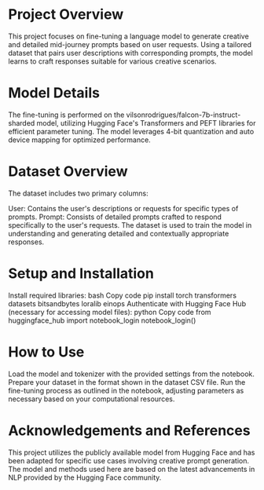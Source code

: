 # Project Overview
This project focuses on fine-tuning a language model to generate creative and detailed mid-journey prompts based on user requests. Using a tailored dataset that pairs user descriptions with corresponding prompts, the model learns to craft responses suitable for various creative scenarios.

# Model Details
The fine-tuning is performed on the vilsonrodrigues/falcon-7b-instruct-sharded model, utilizing Hugging Face's Transformers and PEFT libraries for efficient parameter tuning. The model leverages 4-bit quantization and auto device mapping for optimized performance.

# Dataset Overview
The dataset includes two primary columns:

User: Contains the user's descriptions or requests for specific types of prompts.
Prompt: Consists of detailed prompts crafted to respond specifically to the user's requests.
The dataset is used to train the model in understanding and generating detailed and contextually appropriate responses.

# Setup and Installation
Install required libraries:
bash
Copy code
pip install torch transformers datasets bitsandbytes loralib einops
Authenticate with Hugging Face Hub (necessary for accessing model files):
python
Copy code
from huggingface_hub import notebook_login
notebook_login()

# How to Use
Load the model and tokenizer with the provided settings from the notebook.
Prepare your dataset in the format shown in the dataset CSV file.
Run the fine-tuning process as outlined in the notebook, adjusting parameters as necessary based on your computational resources.

# Acknowledgements and References
This project utilizes the publicly available model from Hugging Face and has been adapted for specific use cases involving creative prompt generation. The model and methods used here are based on the latest advancements in NLP provided by the Hugging Face community.
